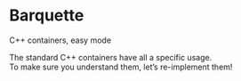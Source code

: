 # Barquette
C++ containers, easy mode  

The standard C++ containers have all a specific usage.   
To make sure you understand them, let’s re-implement them!
